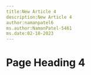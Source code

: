 ```yaml
---
title:New Article 4
description:New Article 4
author:namanpatel6
ms.author:NamanPatel-5461
ms.date:02-10-2023
---
```


# Page Heading 4


